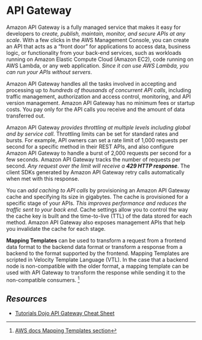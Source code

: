 # API Gateway

Amazon API Gateway is a fully managed service that makes it easy for developers to _create, publish, maintain, monitor, and secure APIs at any scale_. With a few clicks in the AWS Management Console, you can create an API that acts as a “front door” for applications to access data, business logic, or functionality from your back-end services, such as workloads running on Amazon Elastic Compute Cloud (Amazon EC2), code running on AWS Lambda, or any web application. _Since it can use AWS Lambda, you can run your APIs without servers_. 

Amazon API Gateway handles all the tasks involved in accepting and processing up to _hundreds of thousands of concurrent API calls_, including traffic management, authorization and access control, monitoring, and API version management. Amazon API Gateway has no minimum fees or startup costs. You pay only for the API calls you receive and the amount of data transferred out.

Amazon API Gateway _provides throttling at multiple levels including global and by service call_. Throttling limits can be set for standard rates and bursts. For example, API owners can set a rate limit of 1,000 requests per second for a specific method in their REST APIs, and also configure Amazon API Gateway to handle a burst of 2,000 requests per second for a few seconds. Amazon API Gateway tracks the number of requests per second. _Any request over the limit will receive a **429 HTTP response**_. The client SDKs generated by Amazon API Gateway retry calls automatically when met with this response.

You can _add caching to API calls_ by provisioning an Amazon API Gateway cache and specifying its size in gigabytes. The cache is provisioned for a specific stage of your APIs. _This improves performance and reduces the traffic sent to your back end_. Cache settings allow you to control the way the cache key is built and the time-to-live (TTL) of the data stored for each method. Amazon API Gateway also exposes management APIs that help you invalidate the cache for each stage.

**Mapping Templates** can be used to transform a request from a frontend data format to the backend data format or transform a response from a backend to the format supported by the frontend. Mapping Templates are scripted in Velocity Template Language (VTL). In the case that a backend node is non-compatible with the older format, a mapping template can be used with API Gateway to transform the response while sending it to the non-compatible consumers. [^mm]

[^mm]: [AWS docs Mapping Templates section](https://docs.aws.amazon.com/apigateway/latest/developerguide/models-mappings.html#models-mappings-mappings)

## *Resources*

- [Tutorials Dojo API Gateway Cheat Sheet](https://tutorialsdojo.com/amazon-api-gateway/)